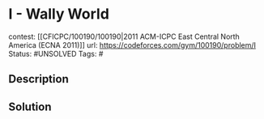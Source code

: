 # I - Wally World

contest: [[CFICPC/100190/100190|2011 ACM-ICPC East Central North America (ECNA 2011)]]
url: https://codeforces.com/gym/100190/problem/I
Status: #UNSOLVED
Tags: #

## Description

## Solution

